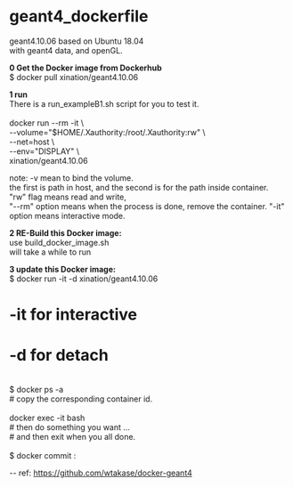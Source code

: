 # geant4_dockerfile
geant4.10.06 based on Ubuntu 18.04 <br>
with geant4 data, and openGL.

**0 Get the Docker image from Dockerhub** <br>
$ docker pull xination/geant4.10.06

**1 run** <br>
There is a run_exampleB1.sh script for you to test it.  <br>
<br>
docker run --rm -it \\<br>
--volume="$HOME/.Xauthority:/root/.Xauthority:rw" \ <br>
--net=host \ <br>
--env="DISPLAY" \ <br>
xination/geant4.10.06

<p>
note: -v mean to bind the volume. <br>
the first is path in host, and the second is for the path inside container. <br>
"rw" flag means read and write, <br>
"--rm" option means when the process is done, remove the container.
"-it" option means interactive mode. <br>
</p>

**2 RE-Build this Docker image:** <br>
use build_docker_image.sh <br>
will take a while to run <br>

**3 update this Docker image:** <br>
$ docker run -it -d xination/geant4.10.06 <br>
  # -it for interactive <br>
  # -d  for detach <br>
<br>
$ docker ps -a <br>
 # copy the corresponding container id. <br>
<br>
 docker exec -it <CONTAINER_ID> bash <br>
 # then do something you want ... <br>
 # and then exit when you all done. <br>
<br>
$ docker commit <CONTAINER_ID> <NEW_IMAGENAME>:<tag> <br>



--
ref: https://github.com/wtakase/docker-geant4
